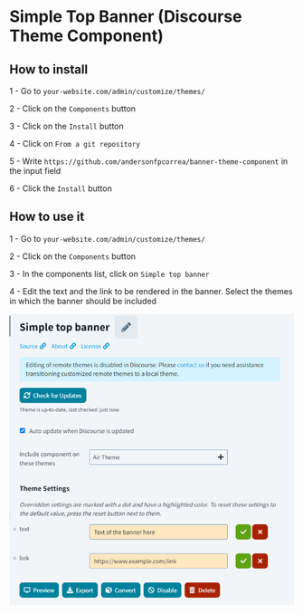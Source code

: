 # Simple Top Banner (Discourse Theme Component)

## How to install

1 - Go to `your-website.com/admin/customize/themes/`

2 - Click on the `Components` button

3 - Click on the `Install` button

4 - Click on `From a git repository`

5 - Write `https://github.com/andersonfpcorrea/banner-theme-component` in the input field

6 - Click the `Install` button

## How to use it

1 - Go to `your-website.com/admin/customize/themes/`

2 - Click on the `Components` button

3 - In the components list, click on `Simple top banner`

4 - Edit the text and the link to be rendered in the banner. Select the themes in which the banner should be included

![Alt text](image-1.png)
